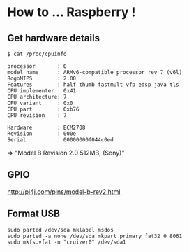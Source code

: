 # How to ... Raspberry !

## Get hardware details

```
$ cat /proc/cpuinfo

processor       : 0
model name      : ARMv6-compatible processor rev 7 (v6l)
BogoMIPS        : 2.00
Features        : half thumb fastmult vfp edsp java tls
CPU implementer : 0x41
CPU architecture: 7
CPU variant     : 0x0
CPU part        : 0xb76
CPU revision    : 7

Hardware        : BCM2708
Revision        : 000e
Serial          : 00000000f044c0ed
```

=> "Model B Revision 2.0 512MB, (Sony)"

## GPIO

http://pi4j.com/pins/model-b-rev2.html


## Format USB

```
sudo parted /dev/sda mklabel msdos
sudo parted -a none /dev/sda mkpart primary fat32 0 8061
sudo mkfs.vfat -n "cruizer0" /dev/sda1
```
